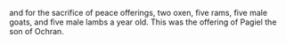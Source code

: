 and for the sacrifice of peace offerings, two oxen, five rams, five male goats, and five male lambs a year old. This was the offering of Pagiel the son of Ochran.
